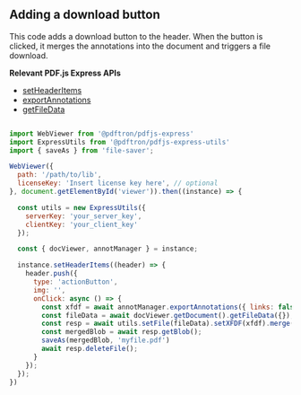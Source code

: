 ## Adding a download button

This code adds a download button to the header. When the button is clicked, it merges the annotations into the document and triggers a file download.

**Relevant PDF.js Express APIs**

- [setHeaderItems](https://pdfjs.express/documentation/ui-customization/customizing-header)
- [exportAnnotations](https://pdfjs.express/api/CoreControls.AnnotationManager.html#exportAnnotations__anchor)
- [getFileData](https://pdfjs.express/api/CoreControls.Document.html#getFileData__anchor)

```js

import WebViewer from '@pdftron/pdfjs-express'
import ExpressUtils from '@pdftron/pdfjs-express-utils'
import { saveAs } from 'file-saver';

WebViewer({
  path: '/path/to/lib',
  licenseKey: 'Insert license key here', // optional
}, document.getElementById('viewer')).then((instance) => {

  const utils = new ExpressUtils({
    serverKey: 'your_server_key',
    clientKey: 'your_client_key'
  });

  const { docViewer, annotManager } = instance;

  instance.setHeaderItems((header) => {
    header.push({
      type: 'actionButton',
      img: '',
      onClick: async () => {
        const xfdf = await annotManager.exportAnnotations({ links: false, widgets: false });
        const fileData = await docViewer.getDocument().getFileData({});
        const resp = await utils.setFile(fileData).setXFDF(xfdf).merge();
        const mergedBlob = await resp.getBlob();
        saveAs(mergedBlob, 'myfile.pdf')
        await resp.deleteFile();
      }
    });
  });
})

```